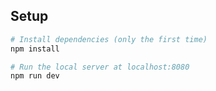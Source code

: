 

## Setup


``` bash
# Install dependencies (only the first time)
npm install

# Run the local server at localhost:8080
npm run dev

